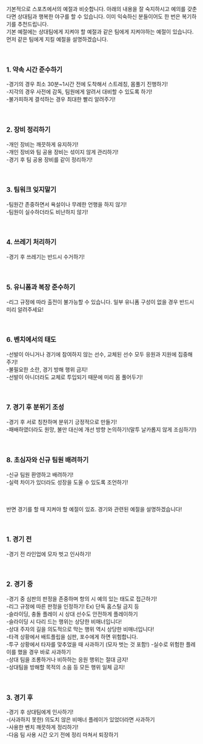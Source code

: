 기본적으로 스포츠에서의 예절과 비슷합니다. 아래의 내용을 잘 숙지하시고 예의를 갖춘다면 상대팀과 행복한 야구를 할 수 있습니다. 이미 익숙하신 분들이어도 한 번은 복기하기를 추천드립니다.<br>
기본 예절에는 상대팀에게 지켜야 할 예절과 같은 팀에게 지켜야하는 예절이 있습니다. 먼저 같은 팀에게 지킬 예절을 설명하겠습니다.<br>
<br>
<br>
<h3 style="font-size: 1.2em;">1. 약속 시간 준수하기</h3>
-경기의 경우 최소 30분~1시간 전에 도착해서 스트레칭, 몸풀기 진행하기!<br>
-지각의 경우 사전에 감독, 팀원에게 알려서 대비할 수 있도록 하기!<br>
-불가피하게 결석하는 경우 최대한 빨리 알려주기!<br>
<br>
<br>
<h3 style="font-size: 1.2em;">2. 장비 정리하기</h3>
-개인 장비는 깨끗하게 유지하기!<br>
-개인 장비와 팀 공용 장비는 섞이지 않게 관리하기!<br>
-경기 후 팀 공용 장비를 같이 정리하기!<br>
<br>
<br>
<h3 style="font-size: 1.2em;">3. 팀워크 잊지말기</h3>
-팀원간 존중하면서 욕설이나 무례한 언행을 하지 않기!<br>
-팀원이 실수하더라도 비난하지 않기!<br>
<br>
<br>
<h3 style="font-size: 1.2em;">4. 쓰레기 처리하기</h3>
-경기 후 쓰레기는 반드시 수거하기!<br>
<br>
<br>
<h3 style="font-size: 1.2em;">5. 유니폼과 복장 준수하기</h3>
-리그 규정에 따라 출전이 불가능할 수 있습니다. 일부 유니폼 구성이 없을 경우 반드시 미리 알려주세요!<br>
<br>
<br>
<h3 style="font-size: 1.2em;">6. 벤치에서의 태도</h3>
-선발이 아니거나 경기에 참여하지 않는 선수, 교체된 선수 모두 응원과 지원에 집중해주기!<br>
-불필요한 소란, 경기 방해 행위 금지!<br>
-선발이 아니더라도 교체로 투입되기 때문에 미리 몸 풀어두기!<br>
<br>
<br>
<h3 style="font-size: 1.2em;">7. 경기 후 분위기 조성</h3>
-경기 후 서로 칭찬하며 분위기 긍정적으로 만들기!<br>
-패배하였더라도 원망, 불만 대신에 개선 방향 논의하기!(말투 날카롭지 않게 조심하기!)<br>
<br>
<br>
<h3 style="font-size: 1.2em;">8. 초심자와 신규 팀원 배려하기</h3>
-신규 팀원 환영하고 배려하기!<br>
-실력 차이가 있더라도 성장을 도울 수 있도록 조언하기!<br>
<br>
<br>
<br>
반면 경기를 할 때 지켜야 할 예절이 있죠. 경기와 관련된 예절을 설명하겠습니다!<br>
<br>
<br>
<h3 style="font-size: 1.2em;">1. 경기 전</h3>
-경기 전 라인업에 모자 벗고 인사하기!<br>
<br>
<br>
<h3 style="font-size: 1.2em;">2. 경기 중</h3>
-경기 중 심판의 판정을 존중하며 항의 시 예의 있는 태도로 접근하기!<br>
-리그 규정에 따른 판정을 인정하기! Ex) 단독 홈스틸 금지 등<br>
-슬라이딩, 충돌 플레이 시 상대 선수도 안전하게 플레이하기<br>
-슬라이딩 시 다리 드는 행위는 상당한 비매너입니다!<br>
-상대 주자의 길을 의도적으로 막는 행위 역시 상당한 비매너입니다!<br>
-타격 상황에서 배트플립을 심판, 포수에게 하면 위험합니다.<br>
-투구 상황에서 타자를 맞추었을 때 사과하기 (모자 벗는 것 포함!)
-실수로 위험한 플레이를 했을 경우 바로 사과하기<br>
-상대 팀을 조롱하거나 비하하는 응원 행위는 절대 금지!<br>
-상대팀을 방해할 목적의 소음 등 모든 행위 일체 금지!<br>
<br>
<br>
<h3 style="font-size: 1.2em;">3. 경기 후</h3>
-경기 후 상대팀에게 인사하기!<br>
-(사과하지 못한) 의도치 않은 비매너 플레이가 있었더라면 사과하기<br>
-사용한 벤치 깨끗하게 정리하기!<br>
-다음 팀 사용 시간 오기 전에 정리 마쳐서 퇴장하기<br>